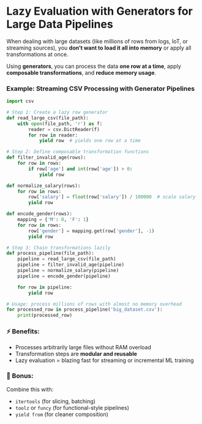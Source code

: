# Lazy Evaluation with Generators for Large Data Pipelines

When dealing with large datasets (like millions of rows from logs, IoT, or streaming sources), you **don’t want to load it all into memory** or apply all transformations at once.

Using **generators**, you can process the data **one row at a time**, apply **composable transformations**, and **reduce memory usage**.

### Example: Streaming CSV Processing with Generator Pipelines

```python
import csv

# Step 1: Create a lazy row generator
def read_large_csv(file_path):
    with open(file_path, 'r') as f:
        reader = csv.DictReader(f)
        for row in reader:
            yield row  # yields one row at a time

# Step 2: Define composable transformation functions
def filter_invalid_age(rows):
    for row in rows:
        if row['age'] and int(row['age']) > 0:
            yield row

def normalize_salary(rows):
    for row in rows:
        row['salary'] = float(row['salary']) / 100000  # scale salary
        yield row

def encode_gender(rows):
    mapping = {'M': 0, 'F': 1}
    for row in rows:
        row['gender'] = mapping.get(row['gender'], -1)
        yield row

# Step 3: Chain transformations lazily
def process_pipeline(file_path):
    pipeline = read_large_csv(file_path)
    pipeline = filter_invalid_age(pipeline)
    pipeline = normalize_salary(pipeline)
    pipeline = encode_gender(pipeline)

    for row in pipeline:
        yield row

# Usage: process millions of rows with almost no memory overhead
for processed_row in process_pipeline('big_dataset.csv'):
    print(processed_row)
```

### ⚡️ Benefits:

- Processes arbitrarily large files without RAM overload
- Transformation steps are **modular and reusable**
- Lazy evaluation = blazing fast for streaming or incremental ML training

### 🧪 Bonus:

Combine this with:

- `itertools` (for slicing, batching)
- `toolz` or `funcy` (for functional-style pipelines)
- `yield from` (for cleaner composition)